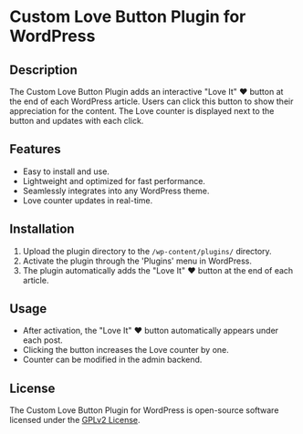 # Custom Love Button Plugin for WordPress

## Description
The Custom Love Button Plugin adds an interactive "Love It" ❤ button at the end of each WordPress article. Users can click this button to show their appreciation for the content. The Love counter is displayed next to the button and updates with each click.

## Features
- Easy to install and use.
- Lightweight and optimized for fast performance.
- Seamlessly integrates into any WordPress theme.
- Love counter updates in real-time.

## Installation
1. Upload the plugin directory to the `/wp-content/plugins/` directory.
2. Activate the plugin through the 'Plugins' menu in WordPress.
3. The plugin automatically adds the "Love It" ❤ button at the end of each article.

## Usage
- After activation, the "Love It" ❤ button automatically appears under each post.
- Clicking the button increases the Love counter by one.
- Counter can be modified in the admin backend. 

## License
The Custom Love Button Plugin for WordPress is open-source software licensed under the [GPLv2 License](LICENSE).
